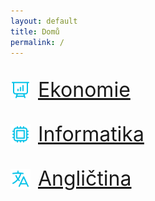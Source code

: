 ```yaml
---
layout: default
title: Domů
permalink: /
---
```


<div style="display: flex; gap: 0.75rem; margin-top: 2rem;">
    <img src="./assets/ekonomie.svg" alt="Ekonomie" style="width: 2rem; height: 2rem; margin-top: auto; margin-bottom: auto;"/>
    <a href="./ekonomie/" style="font-size: 2rem;">Ekonomie</a>
</div>

<div style="display: flex; gap: 0.75rem; margin-top: 2rem;">
    <img src="./assets/informatika.svg" alt="Informatika" style="width: 2rem; height: 2rem; margin-top: auto; margin-bottom: auto;"/>
    <a href="./informatika/" style="font-size: 2rem;">Informatika</a>
</div>

<div style="display: flex; gap: 0.75rem; margin-top: 2rem;">
    <img src="./assets/language.svg" alt="Angličtina" style="width: 2rem; height: 2rem; margin-top: auto; margin-bottom: auto;"/>
    <a href="./anglictina/" style="font-size: 2rem;">Angličtina</a>
</div>
